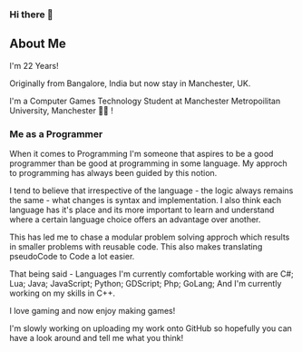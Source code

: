 ### Hi there 👋

## About Me

I'm 22 Years! 

Originally from Bangalore, India but now stay in Manchester, UK. 

I'm a Computer Games Technology Student at Manchester Metropoilitan University, Manchester :man_student: ! 

### Me as a Programmer
When it comes to Programming I'm someone that aspires to be a good programmer than be good at programming in some language. My approch to programming has always been guided by this notion.

I tend to believe that irrespective of the language - the logic always remains the same - what changes is syntax and implementation. I also think each language has it's place
and its more important to learn and understand where a certain language choice offers an advantage over another. 

This has led me to chase a modular problem solving approch which results in smaller problems with reusable code. This also makes translating pseudoCode to Code a lot easier.

That being said - Languages I'm currently comfortable working with are C#; Lua; Java; JavaScript; Python; GDScript; Php; GoLang; And I'm currently working on my skills in C++. 

I love gaming and now enjoy making games! 

I'm slowly working on uploading my work onto GitHub so hopefully you can have a look around and tell me what you think! 
